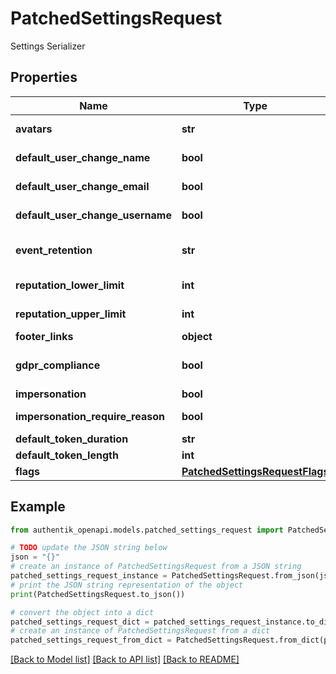 # PatchedSettingsRequest

Settings Serializer

## Properties

Name | Type | Description | Notes
------------ | ------------- | ------------- | -------------
**avatars** | **str** | Configure how authentik should show avatars for users. | [optional] 
**default_user_change_name** | **bool** | Enable the ability for users to change their name. | [optional] 
**default_user_change_email** | **bool** | Enable the ability for users to change their email address. | [optional] 
**default_user_change_username** | **bool** | Enable the ability for users to change their username. | [optional] 
**event_retention** | **str** | Events will be deleted after this duration.(Format: weeks&#x3D;3;days&#x3D;2;hours&#x3D;3,seconds&#x3D;2). | [optional] 
**reputation_lower_limit** | **int** | Reputation cannot decrease lower than this value. Zero or negative. | [optional] 
**reputation_upper_limit** | **int** | Reputation cannot increase higher than this value. Zero or positive. | [optional] 
**footer_links** | **object** |  | [optional] 
**gdpr_compliance** | **bool** | When enabled, all the events caused by a user will be deleted upon the user&#39;s deletion. | [optional] 
**impersonation** | **bool** | Globally enable/disable impersonation. | [optional] 
**impersonation_require_reason** | **bool** | Require administrators to provide a reason for impersonating a user. | [optional] 
**default_token_duration** | **str** | Default token duration | [optional] 
**default_token_length** | **int** | Default token length | [optional] 
**flags** | [**PatchedSettingsRequestFlags**](PatchedSettingsRequestFlags.md) |  | [optional] 

## Example

```python
from authentik_openapi.models.patched_settings_request import PatchedSettingsRequest

# TODO update the JSON string below
json = "{}"
# create an instance of PatchedSettingsRequest from a JSON string
patched_settings_request_instance = PatchedSettingsRequest.from_json(json)
# print the JSON string representation of the object
print(PatchedSettingsRequest.to_json())

# convert the object into a dict
patched_settings_request_dict = patched_settings_request_instance.to_dict()
# create an instance of PatchedSettingsRequest from a dict
patched_settings_request_from_dict = PatchedSettingsRequest.from_dict(patched_settings_request_dict)
```
[[Back to Model list]](../README.md#documentation-for-models) [[Back to API list]](../README.md#documentation-for-api-endpoints) [[Back to README]](../README.md)


